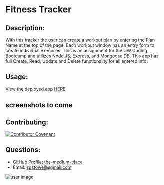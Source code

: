 # Fitness Tracker

## Description: 
With this tracker the user can create a workout plan by entering the Plan Name at the top of the page.  Each workout window has an entry form to create individual exercises.  This is an assignment for the UW Coding Bootcamp and utilizes Node JS, Express, and Mongoose DB. This app has full Create, Read, Update and Delete functionality for all entered info.  

## Usage: 
View the deployed app [HERE](https://awesome-fitness-tracker.herokuapp.com/)

## screenshots to come



## Contributing:
[![Contributor Covenant](https://img.shields.io/badge/Contributor%20Covenant-v2.0%20adopted-ff69b4.svg)](https://www.contributor-covenant.org/version/2/0/code_of_conduct/)

## Questions:
* GitHub Profile:  [the-medium-place](https://github.com/the-medium-place)
* Email: <zgstowell@gmail.com>


![user image](https://avatars3.githubusercontent.com/u/58536071?v=4&s=50)
